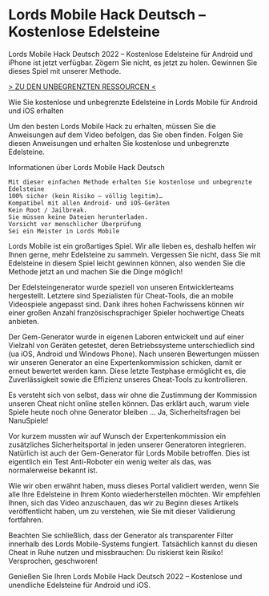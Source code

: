 # Lords Mobile Hack Deutsch – Kostenlose Edelsteine
Lords Mobile Hack Deutsch 2022 – Kostenlose Edelsteine für Android und iPhone ist jetzt verfügbar. Zögern Sie nicht, es jetzt zu holen. Gewinnen Sie dieses Spiel mit unserer Methode.
 
[> ZU DEN UNBEGRENZTEN RESSOURCEN <](https://vipspiele.com/lords-mobile-hack-deutsch-kostenlose-edelsteine/)

 
Wie Sie kostenlose und unbegrenzte Edelsteine in Lords Mobile für Android und iOS erhalten

 

Um den besten Lords Mobile Hack zu erhalten, müssen Sie die Anweisungen auf dem Video befolgen, das Sie oben finden. Folgen Sie diesen Anweisungen und erhalten Sie kostenlose und unbegrenzte Edelsteine.

 
Informationen über Lords Mobile Hack Deutsch

    Mit dieser einfachen Methode erhalten Sie kostenlose und unbegrenzte Edelsteine
    100% sicher (kein Risiko – völlig legitim)…
    Kompatibel mit allen Android- und iOS-Geräten
    Kein Root / Jailbreak.
    Sie müssen keine Dateien herunterladen.
    Vorsicht vor menschlicher Überprüfung
    Sei ein Meister in Lords Mobile

 

Lords Mobile ist ein großartiges Spiel. Wir alle lieben es, deshalb helfen wir Ihnen gerne, mehr Edelsteine zu sammeln. Vergessen Sie nicht, dass Sie mit Edelsteine in diesem Spiel leicht gewinnen können, also wenden Sie die Methode jetzt an und machen Sie die Dinge möglich!

Der Edelsteingenerator wurde speziell von unseren Entwicklerteams hergestellt. Letztere sind Spezialisten für Cheat-Tools, die an mobile Videospiele angepasst sind. Dank ihres hohen Fachwissens können wir einer großen Anzahl französischsprachiger Spieler hochwertige Cheats anbieten.

Der Gem-Generator wurde in eigenen Laboren entwickelt und auf einer Vielzahl von Geräten getestet, deren Betriebssysteme unterschiedlich sind (ua iOS, Android und Windows Phone). Nach unseren Bewertungen müssen wir unseren Generator an eine Expertenkommission schicken, damit er erneut bewertet werden kann. Diese letzte Testphase ermöglicht es, die Zuverlässigkeit sowie die Effizienz unseres Cheat-Tools zu kontrollieren.

Es versteht sich von selbst, dass wir ohne die Zustimmung der Kommission unseren Cheat nicht online stellen können. Das erklärt auch, warum viele Spiele heute noch ohne Generator bleiben … Ja, Sicherheitsfragen bei NanuSpiele!

Vor kurzem mussten wir auf Wunsch der Expertenkommission ein zusätzliches Sicherheitsportal in jeden unserer Generatoren integrieren. Natürlich ist auch der Gem-Generator für Lords Mobile betroffen. Dies ist eigentlich ein Test Anti-Roboter ein wenig weiter als das, was normalerweise bekannt ist.

Wie wir oben erwähnt haben, muss dieses Portal validiert werden, wenn Sie alle Ihre Edelsteine ​​in Ihrem Konto wiederherstellen möchten. Wir empfehlen Ihnen, sich das Video anzuschauen, das wir zu Beginn dieses Artikels veröffentlicht haben, um zu verstehen, wie Sie mit dieser Validierung fortfahren.

Beachten Sie schließlich, dass der Generator als transparenter Filter innerhalb des Lords Mobile-Systems fungiert. Tatsächlich kannst du diesen Cheat in Ruhe nutzen und missbrauchen: Du riskierst kein Risiko! Versprochen, geschworen!

 

Genießen Sie Ihren Lords Mobile Hack Deutsch 2022 – Kostenlose und unendliche Edelsteine für Android und iOS.
